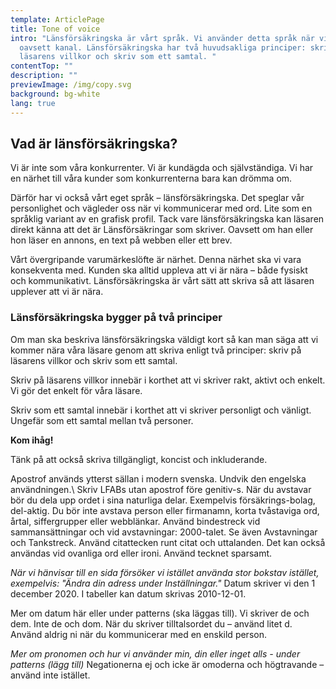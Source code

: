 ```yaml
---
template: ArticlePage
title: Tone of voice
intro: "Länsförsäkringska är vårt språk. Vi använder detta språk när vi skriver,
  oavsett kanal. Länsförsäkringska har två huvudsakliga principer: skriv på
  läsarens villkor och skriv som ett samtal. "
contentTop: ""
description: ""
previewImage: /img/copy.svg
background: bg-white
lang: true
---
```

## Vad är länsförsäkringska?

Vi är inte som våra konkurrenter. Vi är kundägda och självständiga. Vi har en närhet till våra kunder som konkurrenterna bara kan drömma om.

Därför har vi också vårt eget språk – länsförsäkringska. Det speglar vår personlighet och vägleder oss när vi kommunicerar med ord. Lite som en språklig variant av en grafisk profil. Tack vare länsförsäkringska kan läsaren direkt känna att det är Länsförsäkringar som skriver. Oavsett om han eller hon läser en annons, en text på webben eller ett brev.

Vårt övergripande varumärkeslöfte är närhet. Denna närhet ska vi vara konsekventa med. Kunden ska alltid uppleva att vi är nära – både fysiskt och kommunikativt. Länsförsäkringska är vårt sätt att skriva så att läsaren upplever att vi är nära.

### Länsförsäkringska bygger på två principer

Om man ska beskriva länsförsäkringska väldigt kort så kan man säga att vi kommer nära våra läsare genom att skriva enligt två principer: skriv på läsarens villkor och skriv som ett samtal.

Skriv på läsarens villkor innebär i korthet att vi skriver rakt, aktivt och enkelt. Vi gör det enkelt för våra läsare.

Skriv som ett samtal innebär i korthet att vi skriver personligt och vänligt. Ungefär som ett samtal mellan två personer.



<div class="Callout"><strong class="Callout__title">Kom ihåg! </strong><p class="Callout__text">Tänk på att också skriva tillgängligt, koncist och inkluderande.</p></div>

<section>
<Collapse title="Apostrof"><span class="content">Apostrof används ytterst sällan i modern svenska. Undvik den engelska användningen.\
Skriv LFABs utan apostrof före genitiv-s.</span></Collapse>
<Collapse title="Avstavningar"><span class="content">När du avstavar bör du dela upp ordet i sina naturliga delar. Exempelvis försäkrings-bolag, del-aktig. Du bör inte avstava person­ eller firmanamn, korta tvåstaviga ord, årtal, siffergrupper eller webblänkar.</span></Collapse>
<Collapse title="Bindestreck"><span class="content">Använd bindestreck vid sammansättningar och vid avstavningar: 2000-talet. Se även Avstav­ningar och Tankstreck.</span></Collapse>
<Collapse title="Citattecken"><span class="content">Använd citattecken runt citat och uttalanden. Det kan också användas vid ovanliga ord eller ironi. Använd tecknet sparsamt.

*När vi hänvisar till en sida försöker vi istället använda stor bokstav istället, exempelvis: "Ändra din adress under Inställningar."*</span></Collapse>
<Collapse title="Datum"><span class="content">Datum skriver vi den 1 december 2020. I tabeller kan datum skrivas 2010-12-01.

Mer om datum här eller under patterns (ska läggas till).</span></Collapse>
<Collapse title="De, dem"><span class="content">Vi skriver de och dem. Inte de och dom.</span></Collapse>
<Collapse title="Du"><span class="content">När du skriver tilltalsordet du – använd litet d. Använd aldrig ni när du kommunicerar med en enskild person.

*Mer om pronomen och hur vi använder min, din eller inget alls - under patterns (lägg till)*</span></Collapse>
<Collapse title="Inte"><span class="content">Negationerna ej och icke är omoderna och högtravande – använd inte istället.</span></Collapse>
</section>